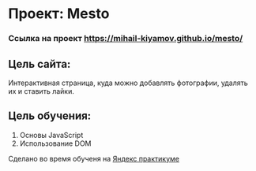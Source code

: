 # **Проект: Mesto**

### Ссылка на проект https://mihail-kiyamov.github.io/mesto/ ###

## **Цель сайта:**  
Интерактивная страница, куда можно добавлять фотографии, удалять их и ставить лайки.

## **Цель обучения:**
1. Основы JavaScript 
2. Использование DOM
  
Сделано во время обученя на [Яндекс практикуме](https://practicum.yandex.ru/profile/web/) 
